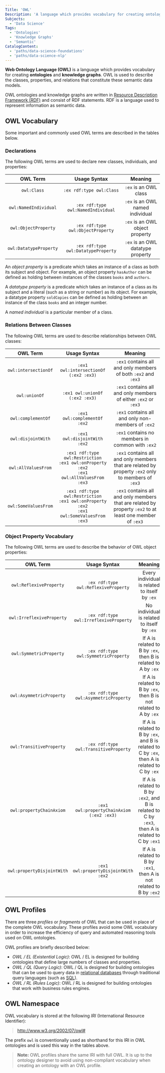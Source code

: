 ```yaml
---
Title: 'OWL'
Description: 'A language which provides vocabulary for creating ontologies and knowledge graphs.'
Subjects:
  - 'Data Science'
Tags:
  - 'Ontologies'
  - 'Knowledge Graphs'
  - 'Semantic'
CatalogContent:
  - 'paths/data-science-foundations'
  - 'paths/data-science-nlp'
---
```


**Web Ontology Language (OWL)** is a language which provides vocabulary for creating **ontologies** and **knowledge graphs**. OWL is used to describe the classes, properties, and relations that constitute these semantic data models.

OWL ontologies and knowledge graphs are written in [Resource Description Framework (RDF)](https://www.codecademy.com/resources/docs/general/semantic-technologies/rdf) and consist of RDF statements. RDF is a language used to represent information as semantic data.

## OWL Vocabulary

Some important and commonly used OWL terms are described in the tables below.

### Declarations

The following OWL terms are used to declare new classes, individuals, and properties:

|        OWL Term        |            Usage Syntax             |              Meaning              |
| :--------------------: | :---------------------------------: | :-------------------------------: |
|      `owl:Class`       |      `:ex rdf:type owl:Class`       |       `:ex` is an OWL class       |
| `owl:NamedIndividual`  | `:ex rdf:type owl:NamedIndividual`  | `:ex` is an OWL named individual  |
|  `owl:ObjectProperty`  |  `:ex rdf:type owl:ObjectProperty`  |  `:ex` is an OWL object property  |
| `owl:DatatypeProperty` | `:ex rdf:type owl:DatatypeProperty` | `:ex` is an OWL datatype property |

An _object property_ is a predicate which takes an instance of a class as both its subject and object. For example, an object property `hasAuthor` can be defined as holding between instances of the classes `books` and `authors`.

A _datatype property_ is a predicate which takes an instance of a class as its subject and a literal (such as a string or number) as its object. For example, a datatype property `soldCopies` can be defined as holding between an instance of the class `books` and an integer number.

A _named individual_ is a particular member of a class.

### Relations Between Classes

The following OWL terms are used to describe relationships between OWL classes:

|       OWL Term       |                                          Usage Syntax                                           |                                                  Meaning                                                  |
| :------------------: | :---------------------------------------------------------------------------------------------: | :-------------------------------------------------------------------------------------------------------: |
| `owl:intersectionOf` |                              `:ex1 owl:intersectionOf (:ex2 :ex3)`                              |                      `:ex1` contains all and only members of both `:ex2` and `:ex3`                       |
|    `owl:unionOf`     |                                 `:ex1 owl:unionOf (:ex2 :ex3)`                                  |                      `:ex1` contains all and only members of either `:ex2` or `:ex3`                      |
|  `owl:complementOf`  |                                  `:ex1 owl:complementOf :ex2`                                   |                            `:ex1` contains all and only non-members of `:ex2`                             |
|  `owl:disjointWith`  |                                  `:ex1 owl:disjointWith :ex2`                                   |                             `:ex1` contains no members in common with `:ex2`                              |
| `owl:AllValuesFrom`  | `:ex1 rdf:type owl:Restriction`<br>`:ex1 owl:onProperty :ex2`<br>`:ex1 owl:AllValuesFrom :ex3`  |    `:ex1` contains all and only members that are related by property `:ex2` only to members of `:ex3`     |
| `owl:SomeValuesFrom` | `:ex1 rdf:type owl:Restriction`<br>`:ex1 owl:onProperty :ex2`<br>`:ex1 owl:SomeValuesFrom :ex3` | `:ex1` contains all and only members that are related by property `:ex2` to at least one member of `:ex3` |

### Object Property Vocabulary

The following OWL terms are used to describe the behavior of OWL object properties:

|          OWL Term          |               Usage Syntax                |                                              Meaning                                              |
| :------------------------: | :---------------------------------------: | :-----------------------------------------------------------------------------------------------: |
|  `owl:ReflexiveProperty`   |   `:ex rdf:type owl:ReflexiveProperty`    |                          Every individual is related to itself by `:ex`                           |
| `owl:IrreflexiveProperty`  |  `:ex rdf:type owl:IrreflexiveProperty`   |                            No individual is related to itself by `:ex`                            |
|  `owl:SymmetricProperty`   |   `:ex rdf:type owl:SymmetricProperty`    |                  If A is related to B by `:ex`, then B is related to A by `:ex`                   |
|  `owl:AsymmetricProperty`  |   `:ex rdf:type owl:AsymmetricProperty`   |                If A is related to B by `:ex`, then B is not related to A by `:ex`                 |
|  `owl:TransitiveProperty`  |   `:ex rdf:type owl:TransitiveProperty`   |  If A is related to B by `:ex`, and B is related to C by `:ex`, then A is related to C by `:ex`   |
|  `owl:propertyChainAxiom`  | `:ex1 owl:propertyChainAxiom (:ex2 :ex3)` | If A is related to B by `:ex2`, and B is related to C by `:ex3`, then A is related to C by `:ex1` |
| `owl:propertyDisjointWith` |   `:ex1 owl:propertyDisjointWith :ex2`    |               If A is related to B by `:ex1`, then A is not related to B by `:ex2`                |

## OWL Profiles

There are three _profiles_ or _fragments_ of OWL that can be used in place of the complete OWL vocabulary. These profiles avoid some OWL vocabulary in order to increase the efficiency of query and automated reasoning tools used on OWL ontologies.

OWL profiles are briefly described below:

- _OWL / EL (Existential Logic)_: OWL / EL is designed for building ontologies that define large numbers of classes and properties.
- _OWL / QL (Query Logic)_: OWL / QL is designed for building ontologies that can be used to query data in [relational databases](https://www.codecademy.com/resources/docs/general/relational-database) through traditional query languages (such as [SQL](https://www.codecademy.com/resources/docs/sql)).
- _OWL / RL (Rules Logic)_: OWL / RL is designed for building ontologies that work with business rules engines.

## OWL Namespace

OWL vocabulary is stored at the following _IRI_ (International Resource Identifier):

> http://www.w3.org/2002/07/owl#

The prefix `owl` is conventionally used as shorthand for this IRI in OWL ontologies and is used this way in the tables above.

> **Note:** OWL profiles share the same IRI with full OWL. It is up to the ontology designer to avoid using non-compliant vocabulary when creating an ontology with an OWL profile.

